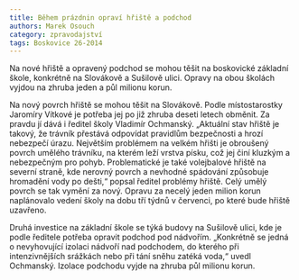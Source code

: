 ```yaml
---
title: Během prázdnin opraví hřiště a podchod
authors: Marek Osouch
category: zpravodajství
tags: Boskovice 26-2014 
---
```


Na nové hřiště a opravený podchod se mohou těšit na boskovické základní škole, konkrétně na Slovákově a Sušilově ulici. Opravy na obou školách vyjdou na zhruba jeden a půl milionu korun. 

Na nový povrch hřiště se mohou těšit na Slovákově. Podle místostarostky Jaromíry Vítkové je potřeba jej po již zhruba deseti letech obměnit. Za pravdu jí dává i ředitel školy Vladimír Ochmanský. „Aktuální stav hřiště je takový, že trávník přestává odpovídat pravidlům bezpečnosti a hrozí nebezpečí úrazu. Největším problémem na velkém hřišti je obroušený povrch umělého trávníku, na kterém leží vrstva písku, což jej činí kluzkým a nebezpečným pro pohyb. Problematické je také volejbalové hřiště na severní straně, kde nerovný povrch a nevhodné spádování způsobuje hromadění vody po dešti,“ popsal ředitel problémy hřiště. Celý umělý povrch se tak vymění za nový. Opravu za necelý jeden milion korun naplánovalo vedení školy na dobu tří týdnů v červenci, po které bude hřiště uzavřeno. 

Druhá investice na základní škole se týká budovy na Sušilově ulici, kde je podle ředitele potřeba opravit podchod pod nádvořím. „Konkrétně se jedná o nevyhovující izolaci nádvoří nad podchodem, do kterého při intenzivnějších srážkách nebo při tání sněhu zatéká voda,“ uvedl Ochmanský. Izolace podchodu vyjde na zhruba půl milionu korun.
